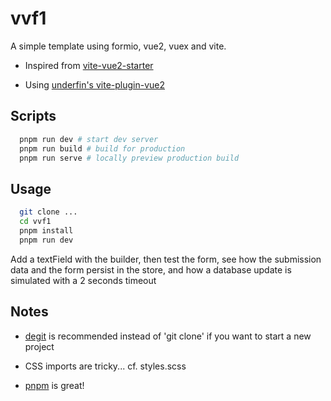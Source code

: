# vvf1

A simple template using formio, vue2, vuex and vite.

-   Inspired from [vite-vue2-starter](https://github.com/matt-auckland/vite-vue2-starter)

-   Using [underfin's vite-plugin-vue2](https://github.com/underfin/vite-plugin-vue2)

## Scripts

```bash
  pnpm run dev # start dev server
  pnpm run build # build for production
  pnpm run serve # locally preview production build
```

## Usage

```bash
  git clone ...
  cd vvf1
  pnpm install
  pnpm run dev
```

Add a textField with the builder, then test the form,
see how the submission data and the form persist in the store,
and how a database update is simulated with a 2 seconds timeout

## Notes

-   [degit](https://github.com/Rich-Harris/degit) is recommended instead of 'git clone' if you want to start a new project

-   CSS imports are tricky... cf. styles.scss

-   [pnpm](https://www.npmjs.com/package/pnpm) is great!
